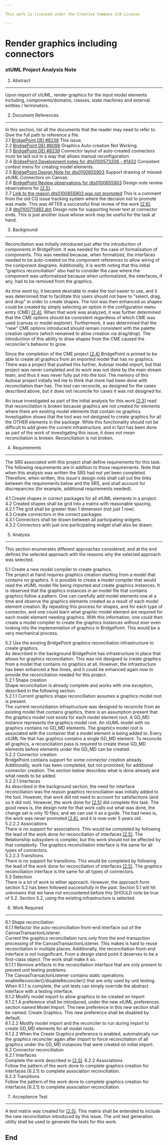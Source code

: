 ```yaml
---

This work is licensed under the Creative Commons CC0 License

---
```


# Render graphics including connectors
### xtUML Project Analysis Note

1. Abstract
-----------
Upon import of xtUML, render graphics for the input model elements including, components/domains, classes, state machines and external entities / terminators.

2. Document References
----------------------
In this section, list all the documents that the reader may need to refer to.
Give the full path to reference a file.  
<a id="2.1"></a>2.1 [BridgePoint DEI #8238](https://support.onefact.net/issues/8238) This issue.  
<a id="2.2"></a>2.2 [BridgePoint DEI #8086](https://support.onefact.net/issues/8086) Graphics Auto-creation Not Working.  
<a id="2.3"></a>2.3 [BridgePoint DEI #8239](https://support.onefact.net/issues/8239) Connector layout of auto-created connectors must be laid out in a way that allows manual reconfiguration.  
<a id="2.4"></a>2.4 [BridgePoint Development notes for  dts0100573206 - #1432](https://github.com/rmulvey/bridgepoint/tree/8238_render_graphics_including_connectors/doc-bridgepoint/notes/dts0100655903-1403) Consistent context menu for creating model elements.  
<a id="2.5"></a>2.5 [BridgePoint Design Note for dts0100655903](https://github.com/rmulvey/bridgepoint/blob/8238_render_graphics_including_connectors/doc-bridgepoint/notes/dts0100655903-1403/dts0100655903.dnt) Support drawing of missed xtUML Connectors on Canvas.  
<a id="2.6"></a>2.6 [BridgePoint Review observations for dts0100655903](https://github.com/xtuml/internal/blob/71c842bdcd937f946f977d529dc90e0f9a5f2486/Documentation_archive/20100712/review_minutes/R3_1_1/dts0100655903-01.rvm) Design note review observations for [[2.5]](#2.5).  
<a id="2.7"></a>2.7 [Link to the reason dts0100655903 was not promoted](https://support.onefact.net/issues/1432#note-58) This is a comment from the old CQ issue tracking system where the decision not to promote was made. This was AFTER a successful final review of the work [[2.6]](#2.6).  
<a id="2.8"></a>2.8 [dts0100711482.dnt](https://github.com/xtuml/internal/blob/71c842bdcd937f946f977d529dc90e0f9a5f2486/Documentation_archive/20110614/technical/notes/dts0100711482.dnt) Design note for supporting hover text at connector ends. This is just another issue whose work may be useful for the task at hand. 

3. Background
-------------
Reconciliation was initially introduced just after the introduction of components in BridgePoint. 
It was needed for the case of formalization of components. This was needed because, when formalized, 
the interfaces needed to be auto-created on the component references to allow wiring of the component diagrams. 
Additionally, it is worth noting that this initial "graphics reconciliation" also had to consider the case where the component was unformalized because when unformalized, the interfaces, if any, had to be removed from the 
graphics.

As time went by, it became desirable to make the tool easier to use, and it was determined that to 
facilitate this users should not have to "select, drag, and drop" in order to create shapes. The tool was 
then enhanced so shapes could be created by simply selecting an option in the configuration menu entry (CME) [[2.4]](#2.4). 
When that work was analyzed, it was further determined that the CME options should be consistent regardless of which 
CME was used (canvas or model explorer). Furthermore, it was determined that the "new" CME options introduced should 
remain consistent with the palette creation options (which remained to allow creation via drag/drop). The introduction of this ability to draw shapes from the CME caused the reconciler's behavior to grow.

Since the completion of the CME project [[2.4]](#2.4) BridgePoint is primed to be able to create all graphics from an imported model that has no graphics. There was a project that pushed this further, Autosar model import, but that project was never completed and its work was not done by the main stream team, and thus it was never fully put into the tool. The memory of this Autosar project initially led me to think that more had been done with reconciliation than has. The tool can reconcile, as designed for the cases described above, but it does not reconcile for cases it was not designed for. 

An issue investigated as part of the initial analysis for this work [[2.3]](#2.3) read that reconciliation is broken because graphics are not created for elements where there are existing model elements that contain no graphics. Investigation shows that the tool was not designed to create graphics for all the OTHER elements in the package. While 
this functionality should not be difficult to add given the current infrastructure, and in fact has been done as part of 
the work of investigating this issue, it does not mean reconciliation is broken. Reconciliation is not broken.

4. Requirements
---------------
The SRS associated with this project shall define requirements for this task. The following requirements are in 
addition to those requirements. Note that when this analysis was written the SRS had not yet been completed. Therefore, when written, this issue's design note shall call out the links between the requirements below and the SRS, and shall account for discrepancies (for example, additional requirements needed).  

4.1 Create shapes in correct packages for all xtUML elements in a project.  
4.2 Created shapes shall be grid into a matrix with reasonable spacing.  
4.2.1 The grid shall be greater than 1 dimension (not just 1 row).  
4.3 Create connectors in the correct packages.  
4.3.1 Connectors shall be drawn between all participating widgets.  
4.3.2 Connectors with just one participating widget shall also be drawn.  


5. Analysis
-----------
This section enumerates different approaches considered, and at the end defines the selected 
approach with the reasons why the selected approach was selected.  

5.1 Create a new model compiler to create graphics.  
The project at hand requires graphics creation starting from a model that contains no graphics. It is possible to create a model compiler that would read the xtUML model file being imported and create graphics instances. It is observed that the graphics instances in an model file that contains graphics follow a pattern. One can carefully add model elements one at a time and observe the graphics elements created as a result of each model element creation. By repeating this process for shapes, and for each type of connector, and one could learn what graphic model element are required for each model element needing graphics. With this information, one could then create a model complier to create the graphics instances without ever even looking into the implementation of graphics in BridgePoint. This would be a very mechanical process.

5.2 Use the existing BridgePoint graphics reconciliation infrastructure to create graphics.  
As described in the background BridgePoint has infrastructure in place that allows for graphics reconciliation. This was not designed to create graphics from a model that contains no graphics at all. However, the infrastructure has been enhanced a few times, and it could be enhanced again now to provide the reconciliation needed for this project.  
5.2.1 Shape creation  
Shape reconciliation is already complete and works with one exception, described in the following section.  
5.2.1.1 Current graphics shape reconciliation assumes a graphics model root is present.  
The current reconciliation infrastructure was designed to reconcile from an existing model that contains graphics, there is an assumption present that the graphics model root exists for each model element root. A GD_MD instance represents the graphics model root. An xtUML model with no graphics contains no GD_MD elements. The graphics model root is associated with the container that a model element is being added to. Every xtUML file that has graphics contains a single GD_MD element. To reconcile all graphics, a reconciliation pass is required to create these GD_MD elements before elements under the GD_MD can be created.  
5.2.2 Connector creation  
BridgePoint contains support for some connector creation already. Additionally, work has been completed, but not promoted, for additional connector creation. The section below describes what is done already and what needs to be added.  
5.2.2.1 Interfaces  
As described in the background section, the need for interface reconciliation was the reason graphics reconciliation was initially added to the tool. However, that work did not need to account for satisfactions (and so it did not). However, the work done for [[2.5]](#2.5) did complete this task. The good news is, the design note for that work calls out what was done, the change set is only 10 files, and we can use it as a guide. The bad news is, the work was never promoted [[2.6]](#2.6), and it is now over 5 years old.  
5.2.2.2 Associations  
There is no support for associations. This would be completed by following the lead of the work done for reconciliation of interfaces [[2.5]](#2.5). The Relationship subsystem is complex, but this work should not be affected by that complexity. The graphics reconciliation interface is the same for all types of connectors.  
5.2.2.3 Transitions  
There is no support for transitions. This would be completed by following the lead of the work done for reconciliation of interfaces [[2.5]](#2.5). The graphics reconciliation interface is the same for all types of connectors.  
5.3 Selection  
There is a lot of work to either approach. However, the approach form section 5.2 has been followed successfully in the past. Section 5.1 will hit unknowns that we have not encountered before this SHOULD note be true of 5.2. Section 5.2, using  the existing infrastructure is selected.  

6. Work Required
----------------
6.1 Shape reconciliation    
6.1.1 Refactor the auto-reconciliation front-end interface out of the CanvasTransactonListener.  
Current the graphics reconciliation runs only from the end-transaction processing of the CanvasTransactionListener. This makes is hard to reuse reconciliation in multiple places. Additionally, the reconciliation front-end interface is not insignificant. From a design stand point it deserves to be a first-class object. The work shall make it so.  
6.1.1.1 Remove artifacts in the reconciliation interface that are only present to prevent unit testing problems.  
The CanvasTransactonListener contains static operations enableReconciler()/disableReconciler() that are only used by unit testing. When 6.1.1 is complete, the unit tests can simply override the abstract interface with a testing interface.   
6.1.2 Modify model import to allow graphics to be created on import   
6.1.2.1 A preference shall be introduced, under the new xtUML preferences section named Model Import. The new preference in this new section shall be named: Create Graphics. This new preference shall be disabled by default.  
6.1.2.2 Modify model import and the reconciler to run during import to create GD_MD elements for all model roots.  
6.1.2.2 When the Create Graphics preference is enabled, automatically run the graphics reconciler again after import to force reconciliation of all graphics under the GD_MD instances that were created on initial import.  
6.2 Connector reconciliation    
6.2.1 Interfaces  
Complete the work described in [[2.5]](#2.5).
6.2.2 Associations  
Follow the pattern of the work done to complete graphics creation for interfaces [6.2.1] to complete association reconciliation.  
6.2.3 Transitions  
Follow the pattern of the work done to complete graphics creation for interfaces [6.2.1] to complete association reconciliation.  


7. Acceptance Test
------------------
A test matrix was created for [[2.5]](#2.5). This matrix shall be extended to include the new reconciliation introduced by this issue. The unit test generation utility shall be used to generate the tests for this work.   

End
---

